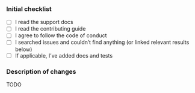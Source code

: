 <!--
  Please check the needed checkboxes ([ ] -> [x]). Leave the
  comments as they are, they won’t show on GitHub.
  We are excited about pull requests, but please try to limit the scope, provide
  a general description of the changes, and remember, it’s up to you to convince
  us to land it.
-->

### Initial checklist

* [ ] I read the support docs <!-- https://github.com/rehypejs/.github/blob/main/support.md -->
* [ ] I read the contributing guide <!-- https://github.com/rehypejs/.github/blob/main/contributing.md -->
* [ ] I agree to follow the code of conduct <!-- https://github.com/rehypejs/.github/blob/main/code-of-conduct.md -->
* [ ] I searched issues and couldn’t find anything (or linked relevant results below) <!-- https://github.com/search?q=user%3Arehypejs&type=Issues -->
* [ ] If applicable, I’ve added docs and tests

### Description of changes

TODO

<!--do not edit: pr-->
